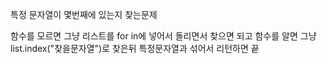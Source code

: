 특정 문자열이 몇번째에 있는지 찾는문제

함수를 모르면 그냥 리스트를 for in에 넣어서 돌리면서 찾으면 되고
함수를 알면 그냥 list.index("찾을문자열")로 찾은뒤 특정문자열과 섞어서 리턴하면 끝